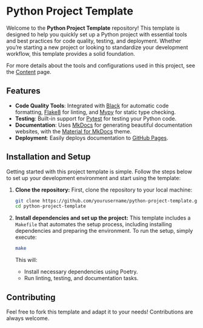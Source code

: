 # Python Project Template

Welcome to the **Python Project Template** repository! This template is designed to help you quickly set up a Python project with essential tools and best practices for code quality, testing, and deployment. Whether you’re starting a new project or looking to standardize your development workflow, this template provides a solid foundation.

For more details about the tools and configurations used in this project, see the [Content](./content/content.md) page.

## Features

- **Code Quality Tools**: Integrated with [Black](https://github.com/psf/black) for automatic code formatting, [Flake8](https://flake8.pycqa.org/en/latest/) for linting, and [Mypy](http://mypy-lang.org/) for static type checking.
- **Testing**: Built-in support for [Pytest](https://docs.pytest.org/en/stable/) for testing your Python code.
- **Documentation**: Uses [MkDocs](https://www.mkdocs.org/) for generating beautiful documentation websites, with the [Material for MkDocs](https://squidfunk.github.io/mkdocs-material/) theme.
- **Deployment**: Easily deploys documentation to [GitHub Pages](https://pages.github.com/).

## Installation and Setup

Getting started with this project template is simple. Follow the steps below to set up your development environment and start using the template:

1. **Clone the repository:** First, clone the repository to your local machine:

    ```bash
    git clone https://github.com/yourusername/python-project-template.git
    cd python-project-template
    ```

2. **Install dependencies and set up the project:** This template includes a `Makefile` that automates the setup process, including installing dependencies and
   preparing the environment. To run the setup, simply execute:

    ```bash
    make
    ```

    This will:

    - Install necessary dependencies using Poetry.
    - Run linting, testing, and documentation tasks.

## Contributing

Feel free to fork this template and adapt it to your needs! Contributions are always welcome.
